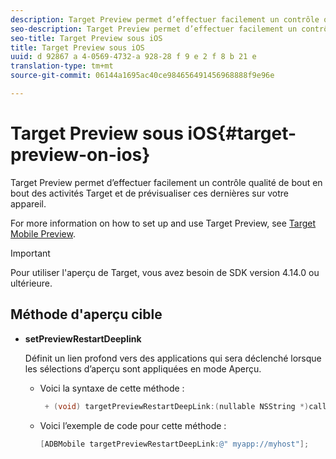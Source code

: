 ```yaml
---
description: Target Preview permet d’effectuer facilement un contrôle qualité de bout en bout des activités Target et de prévisualiser ces dernières sur votre appareil.
seo-description: Target Preview permet d’effectuer facilement un contrôle qualité de bout en bout des activités Target et de prévisualiser ces dernières sur votre appareil.
seo-title: Target Preview sous iOS
title: Target Preview sous iOS
uuid: d 92867 a 4-0569-4732-a 928-28 f 9 e 2 f 8 b 21 e
translation-type: tm+mt
source-git-commit: 06144a1695ac40ce984656491456968888f9e96e

---
```



# Target Preview sous iOS{#target-preview-on-ios}

Target Preview permet d’effectuer facilement un contrôle qualité de bout en bout des activités Target et de prévisualiser ces dernières sur votre appareil.

For more information on how to set up and use Target Preview, see [Target Mobile Preview](https://docs.adobe.com/content/help/en/target/using/implement-target/mobile-apps/target-mobile-preview.html).

>[!IMPORTANT]
>
>Pour utiliser l'aperçu de Target, vous avez besoin de SDK version 4.14.0 ou ultérieure.

## Méthode d'aperçu cible

* **setPreviewRestartDeeplink**

   Définit un lien profond vers des applications qui sera déclenché lorsque les sélections d’aperçu sont appliquées en mode Aperçu.

   * Voici la syntaxe de cette méthode :

      ```objective-c
       + (void) targetPreviewRestartDeepLink:(nullable NSString *)callbackURL;
      ```

   * Voici l’exemple de code pour cette méthode :

      ```objective-c
      [ADBMobile targetPreviewRestartDeepLink:@" myapp://myhost"]; 
      ```
